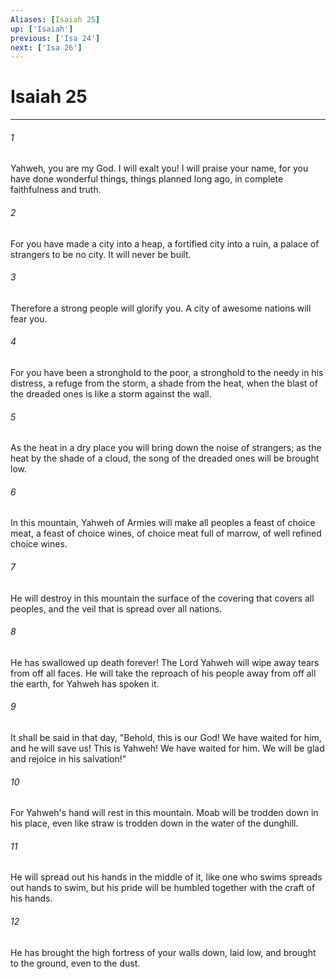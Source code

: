 ```yaml
---
Aliases: [Isaiah 25]
up: ['Isaiah']
previous: ['Isa 24']
next: ['Isa 26']
---
```

# Isaiah 25
***





###### 1 

Yahweh, you are my God. I will exalt you! I will praise your name, for you have done wonderful things, things planned long ago, in complete faithfulness and truth. 



###### 2 

For you have made a city into a heap, a fortified city into a ruin, a palace of strangers to be no city. It will never be built. 



###### 3 

Therefore a strong people will glorify you. A city of awesome nations will fear you. 



###### 4 

For you have been a stronghold to the poor, a stronghold to the needy in his distress, a refuge from the storm, a shade from the heat, when the blast of the dreaded ones is like a storm against the wall. 



###### 5 

As the heat in a dry place you will bring down the noise of strangers; as the heat by the shade of a cloud, the song of the dreaded ones will be brought low. 



###### 6 

In this mountain, Yahweh of Armies will make all peoples a feast of choice meat, a feast of choice wines, of choice meat full of marrow, of well refined choice wines. 



###### 7 

He will destroy in this mountain the surface of the covering that covers all peoples, and the veil that is spread over all nations. 



###### 8 

He has swallowed up death forever! The Lord Yahweh will wipe away tears from off all faces. He will take the reproach of his people away from off all the earth, for Yahweh has spoken it. 



###### 9 

It shall be said in that day, "Behold, this is our God! We have waited for him, and he will save us! This is Yahweh! We have waited for him. We will be glad and rejoice in his salvation!" 



###### 10 

For Yahweh's hand will rest in this mountain. Moab will be trodden down in his place, even like straw is trodden down in the water of the dunghill. 



###### 11 

He will spread out his hands in the middle of it, like one who swims spreads out hands to swim, but his pride will be humbled together with the craft of his hands. 



###### 12 

He has brought the high fortress of your walls down, laid low, and brought to the ground, even to the dust.
